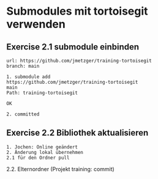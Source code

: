 # Submodules mit tortoisegit verwenden 



## Exercise 2.1 submodule einbinden 

```
url: https://github.com/jmetzger/training-tortoisegit 
branch: main 

1. submodule add 
https://github.com/jmetzger/training-tortoisegit 
main 
Path: training-tortoisegit 

OK

2. committed
```

## Exercise 2.2 Bibliothek aktualisieren 

```
1. Jochen: Online geändert 
2. Änderung lokal übernehmen
2.1 für den Ordner pull
```

2.2. Elternordner (Projekt training: commit) 
